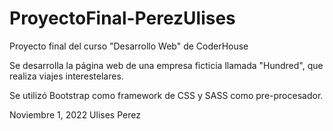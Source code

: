 # ProyectoFinal-PerezUlises
Proyecto final del curso "Desarrollo Web" de CoderHouse

Se desarrolla la página web de una empresa ficticia llamada "Hundred", que realiza viajes interestelares.

Se utilizó Bootstrap como framework de CSS y SASS como pre-procesador.

Noviembre 1, 2022
Ulises Perez
